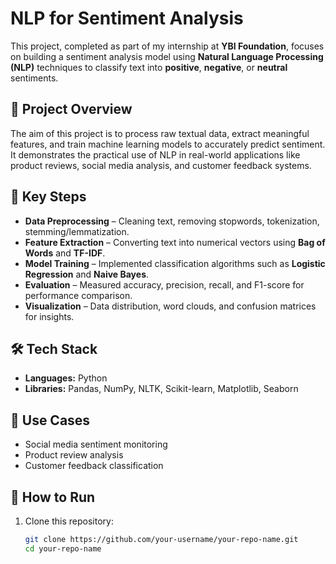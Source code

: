 # NLP for Sentiment Analysis  

This project, completed as part of my internship at **YBI Foundation**, focuses on building a sentiment analysis model using **Natural Language Processing (NLP)** techniques to classify text into **positive**, **negative**, or **neutral** sentiments.  

## 📌 Project Overview  
The aim of this project is to process raw textual data, extract meaningful features, and train machine learning models to accurately predict sentiment. It demonstrates the practical use of NLP in real-world applications like product reviews, social media analysis, and customer feedback systems.  

## 🔹 Key Steps  
- **Data Preprocessing** – Cleaning text, removing stopwords, tokenization, stemming/lemmatization.  
- **Feature Extraction** – Converting text into numerical vectors using **Bag of Words** and **TF-IDF**.  
- **Model Training** – Implemented classification algorithms such as **Logistic Regression** and **Naive Bayes**.  
- **Evaluation** – Measured accuracy, precision, recall, and F1-score for performance comparison.  
- **Visualization** – Data distribution, word clouds, and confusion matrices for insights.  

## 🛠 Tech Stack  
- **Languages:** Python  
- **Libraries:** Pandas, NumPy, NLTK, Scikit-learn, Matplotlib, Seaborn  

## 📂 Use Cases  
- Social media sentiment monitoring  
- Product review analysis  
- Customer feedback classification  

## 🚀 How to Run  
1. Clone this repository:  
   ```bash
   git clone https://github.com/your-username/your-repo-name.git
   cd your-repo-name
